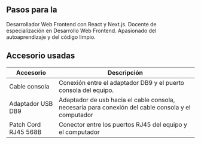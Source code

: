 ## Pasos para la

Desarrollador Web Frontend con React y Next.js. Docente de especialización en Desarrollo Web Frontend. Apasionado del autoaprendizaje y del código limpio.


## Accesorio usadas
| Accesorio           |Descripción                                                                      |
|---------------------|---------------------------------------------------------------------------------|
| Cable consola       | Conexión entre el adaptador DB9 y el puerto consola del equipo. |
| Adaptador USB  DB9  | Adaptador de usb hacia el cable consola, necesaria para conexión del cable consola y el computador   |
| Patch Cord RJ45 568B| Conector entre los puertos RJ45 del equipo y el computador     |

